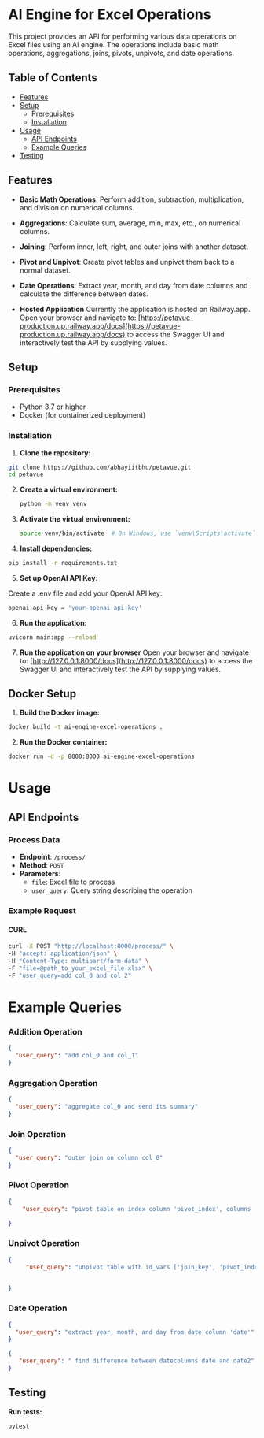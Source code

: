 # AI Engine for Excel Operations

This project provides an API for performing various data operations on Excel files using an AI engine. The operations include basic math operations, aggregations, joins, pivots, unpivots, and date operations.

## Table of Contents

- [Features](#features)
- [Setup](#setup)
  - [Prerequisites](#prerequisites)
  - [Installation](#installation)
- [Usage](#usage)
  - [API Endpoints](#api-endpoints)
  - [Example Queries](#example-queries)
- [Testing](#testing)


## Features

- **Basic Math Operations**: Perform addition, subtraction, multiplication, and division on numerical columns.
- **Aggregations**: Calculate sum, average, min, max, etc., on numerical columns.
- **Joining**: Perform inner, left, right, and outer joins with another dataset.
- **Pivot and Unpivot**: Create pivot tables and unpivot them back to a normal dataset.
- **Date Operations**: Extract year, month, and day from date columns and calculate the difference between dates.

- **Hosted Application** Currently the application is hosted on Railway.app. Open your browser and navigate to: [https://petavue-production.up.railway.app/docs](https://petavue-production.up.railway.app/docs) to access the Swagger UI and interactively test the API by supplying values.

## Setup

### Prerequisites

- Python 3.7 or higher
- Docker (for containerized deployment)

### Installation

1. **Clone the repository:**

```bash
git clone https://github.com/abhayiitbhu/petavue.git
cd petavue
```



2. **Create a virtual environment:**
    ```bash
    python -m venv venv
    ```

3. **Activate the virtual environment:**
    ```bash
    source venv/bin/activate  # On Windows, use `venv\Scripts\activate`
    ```

4. **Install dependencies:**
```bash
pip install -r requirements.txt

```

5. **Set up OpenAI API Key:**

Create a .env file and add your OpenAI API key:

```bash
openai.api_key = 'your-openai-api-key'

```

6. **Run the application:**

```bash
uvicorn main:app --reload
```

7. **Run the application on your browser**
Open your browser and navigate to: [http://127.0.0.1:8000/docs](http://127.0.0.1:8000/docs) to access the Swagger UI and interactively test the API by supplying values.

## Docker Setup


1. **Build the Docker image:**

```bash
docker build -t ai-engine-excel-operations .
```

2. **Run the Docker container:**

```bash
docker run -d -p 8000:8000 ai-engine-excel-operations
```

# Usage

## API Endpoints

### Process Data

- **Endpoint**: `/process/`
- **Method**: `POST`
- **Parameters**:
  - `file`: Excel file to process
  - `user_query`: Query string describing the operation

### Example Request

#### CURL
```bash
curl -X POST "http://localhost:8000/process/" \
-H "accept: application/json" \
-H "Content-Type: multipart/form-data" \
-F "file=@path_to_your_excel_file.xlsx" \
-F "user_query=add col_0 and col_2"
```

# Example Queries

### Addition Operation

```json
{
  "user_query": "add col_0 and col_1"
}
```

### Aggregation Operation

```json
{
  "user_query": "aggregate col_0 and send its summary"
}
```
### Join Operation

```json
{
  "user_query": "outer join on column col_0"
}
```
### Pivot Operation

```json
{
    "user_query": "pivot table on index column 'pivot_index', columns 'pivot_columns', and values 'pivot_values'"

}
```
### Unpivot Operation

```json
{
     "user_query": "unpivot table with id_vars ['join_key', 'pivot_index', 'date', 'date2'] and value_vars ['pivot_columns', 'pivot_values']"


}
```
### Date Operation

```json
{
  "user_query": "extract year, month, and day from date column 'date'"
}

{
   "user_query": " find difference between datecolumns date and date2"
}
```


## Testing

 **Run tests:**

```bash
pytest
```


